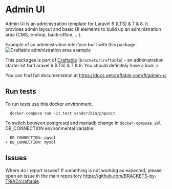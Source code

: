 # Admin UI

Admin UI is an administration template for Laravel 6 (LTS) & 7 & 8. It provides admin layout and basic UI elements to build up an administration area (CMS, e-shop, back-office, ...).

Example of an administration interface built with this package:
![Craftable administration area example](https://docs.getcraftable.com/assets/posts-crud.png "Craftable administration area example")

This packages is part of [Craftable](https://github.com/BRACKETS-by-TRIAD/craftable) (`brackets/craftable`) - an administration starter kit for Laravel 6 (LTS) & 7 & 8. You should definitely have a look :)

You can find full documentation at https://docs.getcraftable.com/#/admin-ui

## Run tests

To run tests use this docker environment.

```shell
  docker-compose run -it test vendor/bin/phpunit
```

To switch between postgresql and mariadb change in `docker-compose.yml` DB_CONNECTION environmental variable:

```git
- DB_CONNECTION: pgsql
+ DB_CONNECTION: mysql
```

## Issues
Where do I report issues?
If something is not working as expected, please open an issue in the main repository https://github.com/BRACKETS-by-TRIAD/craftable.

